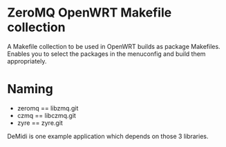# ZeroMQ OpenWRT Makefile collection

A Makefile collection to be used in OpenWRT builds as package Makefiles.
Enables you to select the packages in the menuconfig and build them appropriately.

# Naming

 * zeromq == libzmq.git
 * czmq == libczmq.git
 * zyre == zyre.git

DeMidi is one example application which depends on those 3 libraries.
